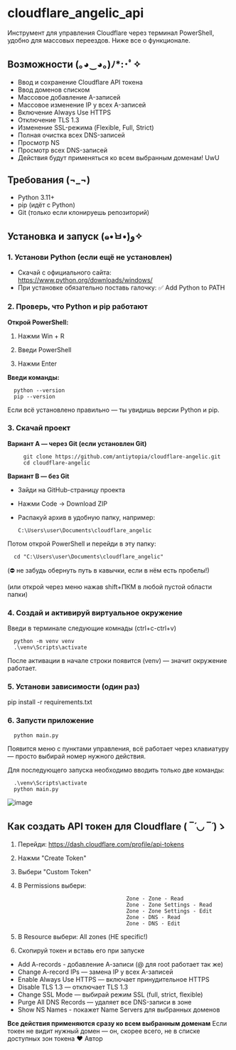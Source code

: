 # cloudflare_angelic_api

Инструмент для управления Cloudflare через терминал PowerShell, удобно для массовых переездов. Ниже все о функционале.

## Возможности (｡◕‿◕｡)ﾉ*:･ﾟ✧  
- Ввод и сохранение Cloudflare API токена
- Ввод доменов списком
- Массовое добавление A-записей
- Массовое изменение IP у всех A-записей
- Включение Always Use HTTPS
- Отключение TLS 1.3
- Изменение SSL-режима (Flexible, Full, Strict)
- Полная очистка всех DNS-записей
- Просмотр NS
- Просмотр всех DNS-записей
- Действия будут применяться ко всем выбранным доменам! UwU

## Требования (¬_¬)
- Python 3.11+
- pip (идёт с Python)
- Git (только если клонируешь репозиторий)

## Установка и запуск (๑•̀ㅂ•́)و✧ 
### 1. Установи Python (если ещё не установлен)
- Скачай с официального сайта: https://www.python.org/downloads/windows/
- При установке обязательно поставь галочку: ✅ Add Python to PATH

### 2. Проверь, что Python и pip работают
**Открой PowerShell:**

1. Нажми Win + R

2. Введи PowerShell

3. Нажми Enter

**Введи команды:**

      python --version
      pip --version
Если всё установлено правильно — ты увидишь версии Python и pip.

### 3. Скачай проект
**Вариант A — через Git (если установлен Git)**

         git clone https://github.com/antiytopia/cloudflare-angelic.git
         cd cloudflare-angelic
   
**Вариант B — без Git**

- Зайди на GitHub-страницу проекта

- Нажми Code → Download ZIP

- Распакуй архив в удобную папку, например:

      C:\Users\user\Documents\cloudflare_angelic

Потом открой PowerShell и перейди в эту папку:

      cd "C:\Users\user\Documents\cloudflare_angelic"
(⛔ не забудь обернуть путь в кавычки, если в нём есть пробелы!)

(или открой через меню нажав shift+ПКМ в любой пустой области папки)

### 4. Создай и активируй виртуальное окружение

 Введи в терминале следующие комнады (ctrl+c-ctrl+v)

      python -m venv venv
      .\venv\Scripts\activate

После активации в начале строки появится (venv) — значит окружение работает.

### 5. Установи зависимости (один раз)
   pip install -r requirements.txt
### 6. Запусти приложение

      python main.py

Появится меню с пунктами управления, всё работает через клавиатуру — просто выбирай номер нужного действия.
      
Для последующего запуска необходимо вводить только две команды: 

      .\venv\Scripts\activate
      python main.py 


![image](https://github.com/user-attachments/assets/f29dd731-0a9b-49f9-a6f4-28965123a037)


## Как создать API токен для Cloudflare ( ‾́ ◡ ‾́ )ゝ
1. Перейди: https://dash.cloudflare.com/profile/api-tokens
2. Нажми "Create Token"
3. Выбери "Custom Token"
4. В Permissions выбери:
   
                                         Zone - Zone - Read
                                         Zone - Zone Settings - Read
                                         Zone - Zone Settings - Edit
                                         Zone - DNS - Read
                                         Zone - DNS - Edit
6. В Resource выбери: All zones (НЕ specific!)
7. Скопируй токен и вставь его при запуске

- Add A-records - добавление А-записи (@ для root работает так же)
- Change A-record IPs — замена IP у всех A-записей
- Enable Always Use HTTPS — включает принудительное HTTPS
- Disable TLS 1.3 — отключает TLS 1.3
- Change SSL Mode — выбирай режим SSL (full, strict, flexible)
- Purge All DNS Records — удаляет все DNS-записи в зоне
- Show NS Names - покажет Name Servers для выбранных доменов

**Все действия применяются сразу ко всем выбранным доменам**
Если токен не видит нужный домен — он, скорее всего, не в списке доступных зон токена
❤️ Автор

